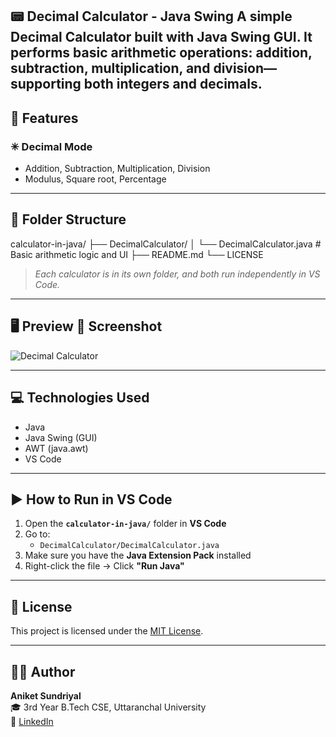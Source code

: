 📟 Decimal Calculator - Java Swing
A simple Decimal Calculator built with Java Swing GUI. It performs basic arithmetic operations: addition, subtraction, multiplication, and division—supporting both integers and decimals.
---

## 🎯 Features

### ✳ Decimal Mode
- Addition, Subtraction, Multiplication, Division
- Modulus, Square root, Percentage

---

## 📂 Folder Structure
calculator-in-java/
├── DecimalCalculator/
│ └── DecimalCalculator.java # Basic arithmetic logic and UI
├── README.md
└── LICENSE

> *Each calculator is in its own folder, and both run independently in VS Code.*

---

## 🖥️ Preview  📸 Screenshot

![Decimal Calculator](https://github.com/user-attachments/assets/4c3b0053-1d6c-4d8d-88ee-86c9468b2cf9)

---

## 💻 Technologies Used
- Java
- Java Swing (GUI)
- AWT (java.awt)
- VS Code

---

## ▶️ How to Run in VS Code

1. Open the **`calculator-in-java/`** folder in **VS Code**
2. Go to:
   - `DecimalCalculator/DecimalCalculator.java`
3. Make sure you have the **Java Extension Pack** installed
4. Right-click the file → Click **"Run Java"**

---

## 📜 License

This project is licensed under the [MIT License](./LICENSE).

---

## 🙋‍♂️ Author

**Aniket Sundriyal**  
🎓 3rd Year B.Tech CSE, Uttaranchal University  
🔗 [LinkedIn](https://www.linkedin.com/in/aniket-sundriyal)
